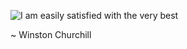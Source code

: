 ![I am easily satisfied with the very best](https://raw.github.com/csexton/dotfiles/master/resources/logo.png)

~ Winston Churchill

